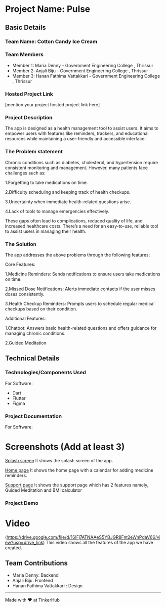 

# Project Name: Pulse

## Basic Details
### Team Name: Cotton Candy Ice Cream 

### Team Members
- Member 1: Maria Denny - Government Engineering College , Thrissur 
- Member 2: Anjali Biju - Government Engineering College , Thrissur
- Member 3: Hanan Fathima Vattakkari  - Government Engineering College , Thrissur

### Hosted Project Link
[mention your project hosted project link here]

### Project Description
The app is designed as a health management tool to assist users. It aims to empower users with features like reminders, trackers, and educational resources while maintaining a user-friendly and accessible interface.

### The Problem statement
Chronic conditions such as diabetes, cholesterol, and hypertension require consistent monitoring and management. However, many patients face challenges such as:

1.Forgetting to take medications on time.

2.Difficulty scheduling and keeping track of health checkups.

3.Uncertainty when immediate health-related questions arise.

4.Lack of tools to manage emergencies effectively.

These gaps often lead to complications, reduced quality of life, and increased healthcare costs. There’s a need for an easy-to-use, reliable tool to assist users in managing their health.

### The Solution
The app addresses the above problems through the following features:

Core Features:

1.Medicine Reminders: Sends notifications to ensure users take medications on time.

2.Missed Dose Notifications: Alerts immediate contacts if the user misses doses consistently.

3.Health Checkup Reminders: Prompts users to schedule regular medical checkups based on their condition.

Additional Features:

1.Chatbot: Answers basic health-related questions and offers guidance for managing chronic conditions.

2.Guided Meditation

## Technical Details
### Technologies/Components Used
For Software:
- Dart
- Flutter
- Figma

### Project Documentation
For Software:

# Screenshots (Add at least 3)
[Splash screen](https://github.com/user-attachments/assets/2b9c9163-3ad1-4679-8dd4-52f0bcb096cb)
It shows the splash screen of the app.

[Home page](https://github.com/user-attachments/assets/ddec28be-fc1b-44e0-9b3b-233a4e09e48c)
It shows the home page with a calendar for adding medicine reminders.

[Support page](https://github.com/user-attachments/assets/f3987021-5116-40ae-a60b-ab860cebb620)
It shows the support page which has 2 features namely, Guided Meditation and BMI calculator

### Project Demo
# Video
(https://drive.google.com/file/d/16IFj7ATNAAeS5YBJGR8Fnt2eWnPdaV66/view?usp=drive_link)
This video shows all the features of the app we have created. 

## Team Contributions
- Maria Denny: Backend
- Anjali Biju: Frontend
- Hanan Fathima Vattakkari : Design

---
Made with ❤️ at TinkerHub




